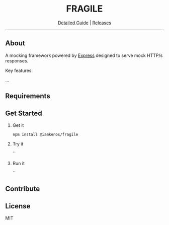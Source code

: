 <h1 align="center">FRAGILE</h1>

<p align="center">
  <a href="./docs/DETAILED_GUIDE.md">Detailed Guide</a> |
  <a href="./docs/RELEASES.md">Releases</a>
</p>

---

## About

A mocking framework powered by [Express](https://expressjs.com/) designed to serve mock HTTP/s responses.

Key features:

...

## Requirements

## Get Started

1. Get it

   `npm install @iamkenos/fragile`

2. Try it

   ``

3. Run it

   ``

## Contribute

## License

MIT
